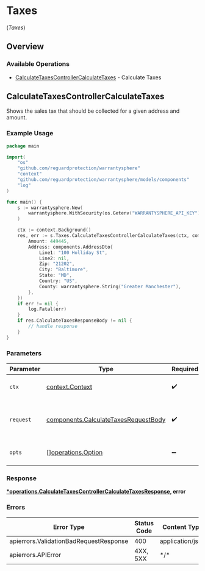 # Taxes
(*Taxes*)

## Overview

### Available Operations

* [CalculateTaxesControllerCalculateTaxes](#calculatetaxescontrollercalculatetaxes) - Calculate Taxes

## CalculateTaxesControllerCalculateTaxes

Shows the sales tax that should be collected for a given address and amount.

### Example Usage

```go
package main

import(
	"os"
	"github.com/reguardprotection/warrantysphere"
	"context"
	"github.com/reguardprotection/warrantysphere/models/components"
	"log"
)

func main() {
    s := warrantysphere.New(
        warrantysphere.WithSecurity(os.Getenv("WARRANTYSPHERE_API_KEY")),
    )

    ctx := context.Background()
    res, err := s.Taxes.CalculateTaxesControllerCalculateTaxes(ctx, components.CalculateTaxesRequestBody{
        Amount: 449445,
        Address: components.AddressDto{
            Line1: "100 Holliday St",
            Line2: nil,
            Zip: "21202",
            City: "Baltimore",
            State: "MD",
            Country: "US",
            County: warrantysphere.String("Greater Manchester"),
        },
    })
    if err != nil {
        log.Fatal(err)
    }
    if res.CalculateTaxesResponseBody != nil {
        // handle response
    }
}
```

### Parameters

| Parameter                                                                                    | Type                                                                                         | Required                                                                                     | Description                                                                                  |
| -------------------------------------------------------------------------------------------- | -------------------------------------------------------------------------------------------- | -------------------------------------------------------------------------------------------- | -------------------------------------------------------------------------------------------- |
| `ctx`                                                                                        | [context.Context](https://pkg.go.dev/context#Context)                                        | :heavy_check_mark:                                                                           | The context to use for the request.                                                          |
| `request`                                                                                    | [components.CalculateTaxesRequestBody](../../models/components/calculatetaxesrequestbody.md) | :heavy_check_mark:                                                                           | The request object to use for the request.                                                   |
| `opts`                                                                                       | [][operations.Option](../../models/operations/option.md)                                     | :heavy_minus_sign:                                                                           | The options for this request.                                                                |

### Response

**[*operations.CalculateTaxesControllerCalculateTaxesResponse](../../models/operations/calculatetaxescontrollercalculatetaxesresponse.md), error**

### Errors

| Error Type                             | Status Code                            | Content Type                           |
| -------------------------------------- | -------------------------------------- | -------------------------------------- |
| apierrors.ValidationBadRequestResponse | 400                                    | application/json                       |
| apierrors.APIError                     | 4XX, 5XX                               | \*/\*                                  |